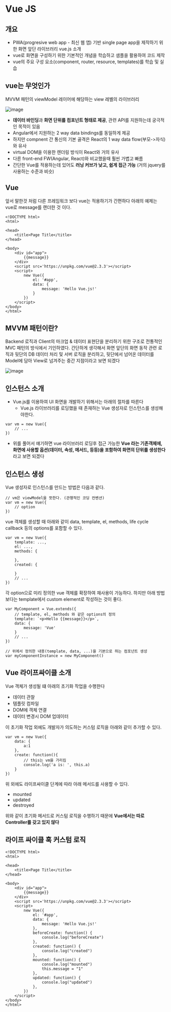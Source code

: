 
# Vue JS

## 개요

- PWA(progresive web app - 최신 웹 앱) 기반 single page app을 제작하기 위한 화면 앞단 라이브러리 vue.js 소개
- vue로 화면을 구성하기 위한 기본적인 개념을 학습하고 샘플을 활용하여 코드 제작
- vue의 주요 구성 요소(component, router, resource, templates)를 학습 및 실습

## vue는 무엇인가

MVVM 패턴의 viewModel 레이어에 해당하는 view 레벨의 라이브러리

![image](https://user-images.githubusercontent.com/20614643/37551609-27b63976-29e6-11e8-9968-e8d974a71f7a.png)

- **데이터 바인딩**과 **화면 단위를 컴포넌트 형태로 제공**, 관련 API를 지원하는데 궁극적인 목적이 있음
- Angular에서 지원하는 2 way data bindings를 동일하게 제공
- 하지만 compnent 간 통신의 기본 골격은 React의 1 way data flow(부모->자식)와 유사
- virtual DOM을 이용한 렌더링 방식이 React와 거의 유사
- 다른 front-end FW(Angular, React)와 비교했을때 훨씬 가볍고 빠름
- 간단한 Vue를 적용하는데 있어도 **러닝 커브가 낮고, 쉽게 접근 가능** (거의 jquery를 사용하는 수준과 비슷)


## Vue
앞서 말한것 처럼 다른 프레임워크 보다 vue는 적용하기가 간편하다
아래의 예제는 vue로 message를 랜더한 것 이다.

```
<!DOCTYPE html>
<html>

<head>
    <title>Page Title</title>
</head>

<body>
    <div id="app">
        {{message}}
    </div>
    <script src='https://unpkg.com/vue@2.3.3'></script>
    <script>
        new Vue({
            el: '#app',
            data: {
                message: 'Hello Vue.js!'
            }
        })
    </script>
</body>
</html>
```

## MVVM 패턴이란?
Backend 로직과 Client의 마크업 & 데이터 표현단을 분리하기 위한 구조로 전통적인 MVC 패턴의 방식에서 기인하였다. 간단하게 생각해서 화면 앞단의 화면 동작 관련 로직과 뒷단의 DB 데이터 처리 및 서버 로직을 분리하고, 뒷단에서 넘어온 데이터를 Model에 담아 View로 넘겨주는 중간 지점이라고 보면 되겠다

![image](https://user-images.githubusercontent.com/20614643/37551694-80865228-29e8-11e8-8256-356c618c0503.png)


## 인스턴스 소개
- Vue.js를 이용하여 UI 화면을 개발하기 위해서는 아래의 절차를 따른다
    - Vue.js 라이브러리를 로딩했을 때 존재하는 Vue 생성자로 인스턴스를 생성해야한다.
```
var vm = new Vue({
    // ...
})
```

- 위를 풀어서 얘기하면 vue 라이브러리 로딩후 접근 가능한 **Vue 라는 기존객체에, 화면에 사용할 옵션(데이터, 속성, 메서드, 등등)을 포함하여 화면의 단위를 생성한다** 라고 보면 되겠다

## 인스턴스 생성

Vue 생성자로 인스턴스를 만드는 방법은 다음과 같다.

```
// vm은 viewModel을 뜻한다. (관행적인 코딩 컨벤션)
var vm = new Vue({
    // option
})
```

vue 객체를 생성할 때 아래와 같이 data, template, el, methods, life cycle callback 등의 options를 포함할 수 있다.

```
var vm = new Vue({
    template: ...,
    el: ...,
    methods: {

    },
    created: {

    }
    // ...
})
```

각 option으로 미리 정의한 vue 객체를 확장하여 재사용이 가능하다. 하지만 아래 방법보다는 template에서 custom element로 작성하는 것이 좋다.
```
var MyComponent = Vue.extends({
    // template, el, methods 와 같은 options의 정의
    template: `<p>Hello {{message}}</p>`,
    data: {
        message: 'Vue'
    }
    // ...
})

// 위에서 정의한 내용(template, data, ...)을 기본으로 하는 컴포넌트 생성
var myComponentInstance = new MyComponent()
```

## Vue 라이프싸이클 소개

Vue 객체가 생성될 떄 아래의 초기화 작업을 수행한다
- 데이터 관찰
- 템플릿 컴파일
- DOM에 객체 연결
- 데이터 변경시 DOM 업데이터

이 초기화 작업 외에도 개발자가 의도하는 커스텀 로직을 아래와 같이 추가할 수 있다.
```
var vm = new Vue({
    data: {
        a:1
    },
    create: function(){
        // this는 vm을 가리킴
        console.log('a is: ', this.a)
    }
})
```

위 외에도 라이프싸이클 단계에 따라 아래 메서드를 사용할 수 있다.

- mounted
- updated
- destroyed

위와 같이 초기화 메서드로 커스텀 로직을 수행하기 때문에 **Vue에서는 따로 Controller를 갖고 있지 않다**

## 라이프 싸이클 훅 커스텀 로직

```
<!DOCTYPE html>
<html>

<head>
    <title>Page Title</title>
</head>

<body>
    <div id="app">
        {{message}}
    </div>
    <script src='https://unpkg.com/vue@2.3.3'></script>
    <script>
        new Vue({
            el: '#app',
            data: {
                message: 'Hello Vue.js!'
            },
            beforeCreate: function() {
                console.log("beforeCreate")
            },
            created: function() {
                console.log("created")
            },
            mounted: function() {
                console.log("mounted")
                this.message = "1"
            },
            updated: function() {
                console.log("updated")
            },
        })
    </script>
</body>
</html>
```